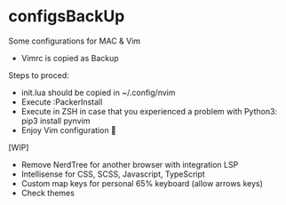 # configsBackUp
Some configurations for MAC & Vim

- Vimrc is copied as Backup

Steps to proced:

- init.lua should be copied in ~/.config/nvim
- Execute :PackerInstall
- Execute in ZSH in case that you experienced a problem with Python3: pip3 install pynvim
- Enjoy Vim configuration 🦖

[WIP]

- Remove NerdTree for another browser with integration LSP
- Intellisense for CSS, SCSS, Javascript, TypeScript
- Custom map keys for personal 65% keyboard (allow arrows keys)
- Check themes
